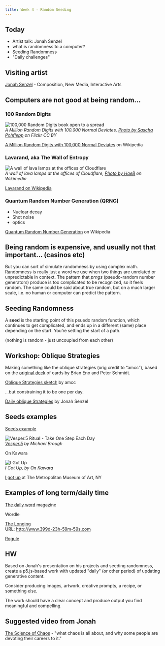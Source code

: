 ```yaml
---
title: Week 4 - Random Seeding
---
```


## Today

* Artist talk: Jonah Senzel
* what is randomness to a computer?
* Seeding Randomness
* "Daily challenges"

## Visiting artist

[Jonah Senzel](https://works.rip/) - Composition, New Media, Interactive Arts

## Computers are not good at being random...

### 100 Random Digits

![100,000 Random Digits book open to a spread](rand.jpg)  
*A Million Random Digits with 100.000 Normal Deviates, [Photo by Sascha Pohflepp](https://www.flickr.com/photos/saschapohflepp/3303921276/) on Flickr CC BY*  

[A Million Random Digits with 100,000 Normal Deviates](https://en.wikipedia.org/wiki/A_Million_Random_Digits_with_100,000_Normal_Deviates) on Wikipedia

### Lavarand, aka The Wall of Entropy

![A wall of lava lamps at the offices of Cloudflare](lavalamp.jpg)  
*A wall of lava lamps at the offices of Cloudflare, [Photo by HaeB](https://en.wikipedia.org/wiki/Lavarand#/media/File:Lava_lamp_wall_at_Cloudflare_office_-2.jpg) on Wikimedia*  

[Lavarand on Wikipedia](https://en.wikipedia.org/wiki/Lavarand)

### Quantum Random Number Generation (QRNG)

* Nuclear decay
* Shot noise
* optics

[Quantum Random Number Generation](https://en.wikipedia.org/wiki/Hardware_random_number_generator#Quantum-based_RNG) on Wikipedia


## Being random is expensive, and usually not that important... (casinos etc) 

But you can sort of simulate randomness by using complex math. Randomness is really just a word we use when two things are unrelated or unpredictable in context. The pattern that *prngs* (pseudo-random number generators) produce is too complicated to be recognized, so it feels random. The same could be said about true random, but on a much larger scale, i.e. no human or computer can predict the pattern.

## Seeding Randomness

A **seed** is the starting point of this psuedo random function, which continues to get complicated, and ends up in a different (same) place depending on the start. You’re setting the start of a path.

(nothing is random - just uncoupled from each other)



## Workshop: Oblique Strategies

Making something like the oblique strategies (orig credit to “amcc”), based on the [original deck](https://en.wikipedia.org/wiki/Oblique_Strategies) of cards by Brian Eno and Peter Schmidt.

[Oblique Strategies sketch](https://editor.p5js.org/amcc/sketches/OhUG3BtVY) by amcc


...but constraining it to be one per day.

[Daily oblique Strategies](https://editor.p5js.org/jsenzel/sketches/ELgHOWOfC) by Jonah Senzel


## Seeds examples

[Seeds example](https://editor.p5js.org/jsenzel/sketches/mBfGV035M)

![Vesper.5 Ritual - Take One Step Each Day](vesper5.jpg)  
*[Vesper.5](https://www.designoriented.net/blog/tag/vesper5/) by Michael Brough*  

On Kawara

![I Got Up](igotup.jpg)  
*I Got Up, by On Kawara*

[I got up](https://www.metmuseum.org/art/collection/search/284464) at The Metropolitan Museum of Art, NY 


## Examples of long term/daily time 

[The daily word](https://en.wikipedia.org/wiki/Daily_Word) magazine

Wordle 

[The Longing](http://www.399d-23h-59m-59s.com/)  
URL: http://www.399d-23h-59m-59s.com 

[Rogule](https://rogule.com/)

## HW

Based on Jonah's presentation on his projects and seeding randomness, create a p5.js-based work with updated "daily" (or other period) of updating generative content.

Consider producing images, artwork, creative prompts, a recipe, or something else.

The work should have a clear concept and produce output you find meaningful and compelling.

## Suggested video from Jonah

[The Science of Chaos](https://pbswisconsin.org/watch/university-place/university-place-the-science-of-chaos-ep-145/) - "what chaos is all about, and why some people are devoting their careers to it."
